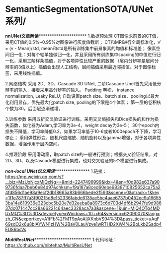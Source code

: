 # SemanticSegmentationSOTA/UNet系列/
**********************************nnUNet文章解读********************************************************
1.数据预处理
CT图像求前景的CT值，采用CT值的0.5%~0.95%对图像进行灰度值截断；
CT和MRI进行全局标准化，v' = (v - Mean)/std, mean和std是所有训练集中前景象素的均值和标准差；
像素空间归一化：对每个轴单独做归一化，并且采用所有训练集中spacing的中值进行归一化，采用三阶样条插值，对于各项异性比较严重的数据
（层内分辨率是层间分辨率的3倍以上）插值会出现人工结构，层间插值采用最近邻插值。对于图像标签，采用线性插值。

2.网络结构
采用 2D、3D、Cascade 3D UNet, 二阶Cascade Unet首先采用低分辨率的输入，接着采用高分辨率的输入。
Padding 卷积， instance normalization, Leaky ReLU;
自动设置patch size、batch size、pooling以最大化利用显存，优先最大化patch size, pooling的下限是4个体素；
第一层的卷积核个数为30，后面层逐渐递增。

3.训练参数
采用五折交叉验证进行训练，采用交叉熵损失和Dice损失的和作为损失函数，优化器为Adam,学习率为3e-4，weight decay为3e-5；
30个epoch内损失不降低，学习率降低0.2，如果学习率低于10-6或者1000epoch不下降，学习停止；
采用弹性形变、随机尺度缩放、随机旋转以及gamma增强，对于各项异性数据，增强作用于层内空间。

4.推理阶段
采用滑动窗，取patch size的一般进行预测；根据交叉验证结果，对2D、3D、以及Cascade模型进行集成，也对交叉验证的5个模型进行集成。

*********************************non-local UNet论文解读*************************************************
1.链接：https://mp.weixin.qq.com/s?__biz=MzUxNjcxMjQxNg==&mid=2247496999&idx=4&sn=f0d982e637a909736fdaa7beb6e84d97&chksm=f9a187a8ced60ebe9838710825652ca75a24fd856d1ae98a9ecf2db18665a83b666bede3f593&scene=0&xtrack=1&key=1f1e787ff7a3f90215d8e152336fabdc6135ac5bc4aae6737b0452ec9a166553ba14e610936e323cbc5b20e7d32eeba8a8973c6d703d4df6b2947fe9d98637dc071447cc28a66221c64aec3328aca7a3&ascene=1&uin=MjQ4OTg4MDUxMQ%3D%3D&devicetype=Windows+10+x64&version=62090070&lang=zh_CN&exportkey=A1fFb%2FMT9pAoAIjXKnbVS94%3D&pass_ticket=uAqF69sdO2x6u8blAYWN1zHW%2BaV0LauVzve1wRTHD2XW4%2BoLkb2Sadp4EU86bsVs

*********************************MultiResUNet***********************************************************
1.代码地址：https://github.com/nibtehaz/MultiResUNet

